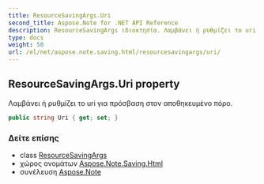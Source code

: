```yaml
---
title: ResourceSavingArgs.Uri
second_title: Aspose.Note for .NET API Reference
description: ResourceSavingArgs ιδιοκτησία. Λαμβάνει ή ρυθμίζει το uri για πρόσβαση στον αποθηκευμένο πόρο.
type: docs
weight: 50
url: /el/net/aspose.note.saving.html/resourcesavingargs/uri/
---
```

## ResourceSavingArgs.Uri property

Λαμβάνει ή ρυθμίζει το uri για πρόσβαση στον αποθηκευμένο πόρο.

```csharp
public string Uri { get; set; }
```

### Δείτε επίσης

* class [ResourceSavingArgs](../)
* χώρος ονομάτων [Aspose.Note.Saving.Html](../../resourcesavingargs/)
* συνέλευση [Aspose.Note](../../../)


